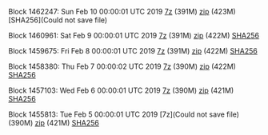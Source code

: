 Block 1462247: Sun Feb 10 00:00:01 UTC 2019 [7z](https://transfer.sh/y9JvZ/bootstrap.dat.20190210.7z) (391M) [zip](https://transfer.sh/EoSvo/bootstrap.dat.20190210.zip) (423M) [SHA256](Could not save file)

Block 1460961: Sat Feb  9 00:00:01 UTC 2019 [7z](https://transfer.sh/Zqf3p/bootstrap.dat.20190209.7z) (391M) [zip](https://transfer.sh/Pz2oF/bootstrap.dat.20190209.zip) (422M) [SHA256](https://transfer.sh/nUOBn/sha256.txt)

Block 1459675: Fri Feb  8 00:00:01 UTC 2019 [7z](https://transfer.sh/Gabs5/bootstrap.dat.20190208.7z) (391M) [zip](https://transfer.sh/11z7UI/bootstrap.dat.20190208.zip) (422M) [SHA256](https://transfer.sh/6AAAD/sha256.txt)

Block 1458380: Thu Feb  7 00:00:02 UTC 2019 [7z](https://transfer.sh/VESyk/bootstrap.dat.20190207.7z) (390M) [zip](https://transfer.sh/10KyQj/bootstrap.dat.20190207.zip) (422M) [SHA256](https://transfer.sh/pn6im/sha256.txt)

Block 1457103: Wed Feb  6 00:00:01 UTC 2019 [7z](https://transfer.sh/753g4/bootstrap.dat.20190206.7z) (390M) [zip](https://transfer.sh/Dz2OX/bootstrap.dat.20190206.zip) (421M) [SHA256](https://transfer.sh/4CXXl/sha256.txt)

Block 1455813: Tue Feb  5 00:00:01 UTC 2019 [7z](Could not save file) (390M) [zip]() (421M) [SHA256]()
